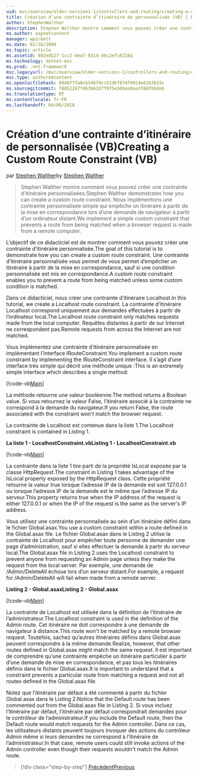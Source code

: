 ```yaml
---
uid: mvc/overview/older-versions-1/controllers-and-routing/creating-a-custom-route-constraint-vb
title: Création d’une contrainte d’itinéraire de personnalisée (VB) | Documents Microsoft
author: StephenWalther
description: Stephen Walther montre comment vous pouvez créer une contrainte d’itinéraire personnalisées. Nous implémentons un simple contrainte personnalisé qui empêche un itinéraire mis en correspondance w...
ms.author: aspnetcontent
manager: wpickett
ms.date: 02/16/2009
ms.topic: article
ms.assetid: 892edb27-1cc2-4eaf-8314-dbc2efc6228a
ms.technology: dotnet-mvc
ms.prod: .net-framework
msc.legacyurl: /mvc/overview/older-versions-1/controllers-and-routing/creating-a-custom-route-constraint-vb
msc.type: authoredcontent
ms.openlocfilehash: 094077fa0cb546f4cc91dbf074f8014e62b3b19c
ms.sourcegitcommit: f8852267f463b62d7f975e56bea9aa3f68fbbdeb
ms.translationtype: MT
ms.contentlocale: fr-FR
ms.lasthandoff: 04/06/2018
---
```

<a name="creating-a-custom-route-constraint-vb"></a><span data-ttu-id="5fc19-104">Création d’une contrainte d’itinéraire de personnalisée (VB)</span><span class="sxs-lookup"><span data-stu-id="5fc19-104">Creating a Custom Route Constraint (VB)</span></span>
====================
<span data-ttu-id="5fc19-105">par [Stephen Walther](https://github.com/StephenWalther)</span><span class="sxs-lookup"><span data-stu-id="5fc19-105">by [Stephen Walther](https://github.com/StephenWalther)</span></span>

> <span data-ttu-id="5fc19-106">Stephen Walther montre comment vous pouvez créer une contrainte d’itinéraire personnalisées.</span><span class="sxs-lookup"><span data-stu-id="5fc19-106">Stephen Walther demonstrates how you can create a custom route constraint.</span></span> <span data-ttu-id="5fc19-107">Nous implémentons une contrainte personnalisée simple qui empêche un itinéraire à partir de la mise en correspondance lors d’une demande de navigateur à partir d’un ordinateur distant.</span><span class="sxs-lookup"><span data-stu-id="5fc19-107">We implement a simple custom constraint that prevents a route from being matched when a browser request is made from a remote computer.</span></span>


<span data-ttu-id="5fc19-108">L’objectif de ce didacticiel est de montrer comment vous pouvez créer une contrainte d’itinéraire personnalisée.</span><span class="sxs-lookup"><span data-stu-id="5fc19-108">The goal of this tutorial is to demonstrate how you can create a custom route constraint.</span></span> <span data-ttu-id="5fc19-109">Une contrainte d’itinéraire personnalisée vous permet de vous permet d’empêcher un itinéraire à partir de la mise en correspondance, sauf si une condition personnalisée est mis en correspondance.</span><span class="sxs-lookup"><span data-stu-id="5fc19-109">A custom route constraint enables you to prevent a route from being matched unless some custom condition is matched.</span></span>

<span data-ttu-id="5fc19-110">Dans ce didacticiel, nous créer une contrainte d’itinéraire Localhost.</span><span class="sxs-lookup"><span data-stu-id="5fc19-110">In this tutorial, we create a Localhost route constraint.</span></span> <span data-ttu-id="5fc19-111">La contrainte d’itinéraire Localhost correspond uniquement aux demandes effectuées à partir de l’ordinateur local.</span><span class="sxs-lookup"><span data-stu-id="5fc19-111">The Localhost route constraint only matches requests made from the local computer.</span></span> <span data-ttu-id="5fc19-112">Requêtes distantes à partir de sur Internet ne correspondent pas.</span><span class="sxs-lookup"><span data-stu-id="5fc19-112">Remote requests from across the Internet are not matched.</span></span>

<span data-ttu-id="5fc19-113">Vous implémentez une contrainte d’itinéraire personnalisée en implémentant l’interface IRouteConstraint.</span><span class="sxs-lookup"><span data-stu-id="5fc19-113">You implement a custom route constraint by implementing the IRouteConstraint interface.</span></span> <span data-ttu-id="5fc19-114">Il s’agit d’une interface très simple qui décrit une méthode unique :</span><span class="sxs-lookup"><span data-stu-id="5fc19-114">This is an extremely simple interface which describes a single method:</span></span>

[!code-vb[Main](creating-a-custom-route-constraint-vb/samples/sample1.vb)]

<span data-ttu-id="5fc19-115">La méthode retourne une valeur booléenne.</span><span class="sxs-lookup"><span data-stu-id="5fc19-115">The method returns a Boolean value.</span></span> <span data-ttu-id="5fc19-116">Si vous retournez la valeur False, l’itinéraire associé à la contrainte ne correspond à la demande du navigateur.</span><span class="sxs-lookup"><span data-stu-id="5fc19-116">If you return False, the route associated with the constraint won't match the browser request.</span></span>

<span data-ttu-id="5fc19-117">La contrainte de Localhost est contenue dans la liste 1.</span><span class="sxs-lookup"><span data-stu-id="5fc19-117">The Localhost constraint is contained in Listing 1.</span></span>

<span data-ttu-id="5fc19-118">**La liste 1 - LocalhostConstraint.vb**</span><span class="sxs-lookup"><span data-stu-id="5fc19-118">**Listing 1 - LocalhostConstraint.vb**</span></span>

[!code-vb[Main](creating-a-custom-route-constraint-vb/samples/sample2.vb)]

<span data-ttu-id="5fc19-119">La contrainte dans la liste 1 tire parti de la propriété IsLocal exposée par la classe HttpRequest.</span><span class="sxs-lookup"><span data-stu-id="5fc19-119">The constraint in Listing 1 takes advantage of the IsLocal property exposed by the HttpRequest class.</span></span> <span data-ttu-id="5fc19-120">Cette propriété retourne la valeur true lorsque l’adresse IP de la demande est soit 127.0.0.1 ou lorsque l’adresse IP de la demande est le même que l’adresse IP du serveur.</span><span class="sxs-lookup"><span data-stu-id="5fc19-120">This property returns true when the IP address of the request is either 127.0.0.1 or when the IP of the request is the same as the server's IP address.</span></span>

<span data-ttu-id="5fc19-121">Vous utilisez une contrainte personnalisée au sein d’un itinéraire défini dans le fichier Global.asax.</span><span class="sxs-lookup"><span data-stu-id="5fc19-121">You use a custom constraint within a route defined in the Global.asax file.</span></span> <span data-ttu-id="5fc19-122">Le fichier Global.asax dans le Listing 2 utilise la contrainte de Localhost pour empêcher toute personne de demander une page d’administration, sauf si elles effectuer la demande à partir du serveur local.</span><span class="sxs-lookup"><span data-stu-id="5fc19-122">The Global.asax file in Listing 2 uses the Localhost constraint to prevent anyone from requesting an Admin page unless they make the request from the local server.</span></span> <span data-ttu-id="5fc19-123">Par exemple, une demande de /Admin/DeleteAll échoue lors d’un serveur distant.</span><span class="sxs-lookup"><span data-stu-id="5fc19-123">For example, a request for /Admin/DeleteAll will fail when made from a remote server.</span></span>

<span data-ttu-id="5fc19-124">**Listing 2 - Global.asax**</span><span class="sxs-lookup"><span data-stu-id="5fc19-124">**Listing 2 - Global.asax**</span></span>

[!code-vb[Main](creating-a-custom-route-constraint-vb/samples/sample3.vb)]

<span data-ttu-id="5fc19-125">La contrainte de Localhost est utilisée dans la définition de l’itinéraire de l’administrateur.</span><span class="sxs-lookup"><span data-stu-id="5fc19-125">The Localhost constraint is used in the definition of the Admin route.</span></span> <span data-ttu-id="5fc19-126">Cet itinéraire ne doit correspondre à une demande de navigateur à distance.</span><span class="sxs-lookup"><span data-stu-id="5fc19-126">This route won't be matched by a remote browser request.</span></span> <span data-ttu-id="5fc19-127">Toutefois, sachez qu’autres itinéraires définis dans Global.asax peuvent correspondre à la même demande.</span><span class="sxs-lookup"><span data-stu-id="5fc19-127">Realize, however, that other routes defined in Global.asax might match the same request.</span></span> <span data-ttu-id="5fc19-128">Il est important de comprendre qu’une contrainte empêche un itinéraire particulier à partir d’une demande de mise en correspondance, et pas tous les itinéraires définis dans le fichier Global.asax.</span><span class="sxs-lookup"><span data-stu-id="5fc19-128">It is important to understand that a constraint prevents a particular route from matching a request and not all routes defined in the Global.asax file.</span></span>

<span data-ttu-id="5fc19-129">Notez que l’itinéraire par défaut a été commenté à partir du fichier Global.asax dans le Listing 2.</span><span class="sxs-lookup"><span data-stu-id="5fc19-129">Notice that the Default route has been commented out from the Global.asax file in Listing 2.</span></span> <span data-ttu-id="5fc19-130">Si vous incluez l’itinéraire par défaut, l’itinéraire par défaut correspondrait demandes pour le contrôleur de l’administrateur.</span><span class="sxs-lookup"><span data-stu-id="5fc19-130">If you include the Default route, then the Default route would match requests for the Admin controller.</span></span> <span data-ttu-id="5fc19-131">Dans ce cas, les utilisateurs distants peuvent toujours invoquer des actions du contrôleur Admin même si leurs demandes ne correspond à l’itinéraire de l’administrateur.</span><span class="sxs-lookup"><span data-stu-id="5fc19-131">In that case, remote users could still invoke actions of the Admin controller even though their requests wouldn't match the Admin route.</span></span>

> [!div class="step-by-step"]
> [<span data-ttu-id="5fc19-132">Précédent</span><span class="sxs-lookup"><span data-stu-id="5fc19-132">Previous</span></span>](creating-a-route-constraint-vb.md)
